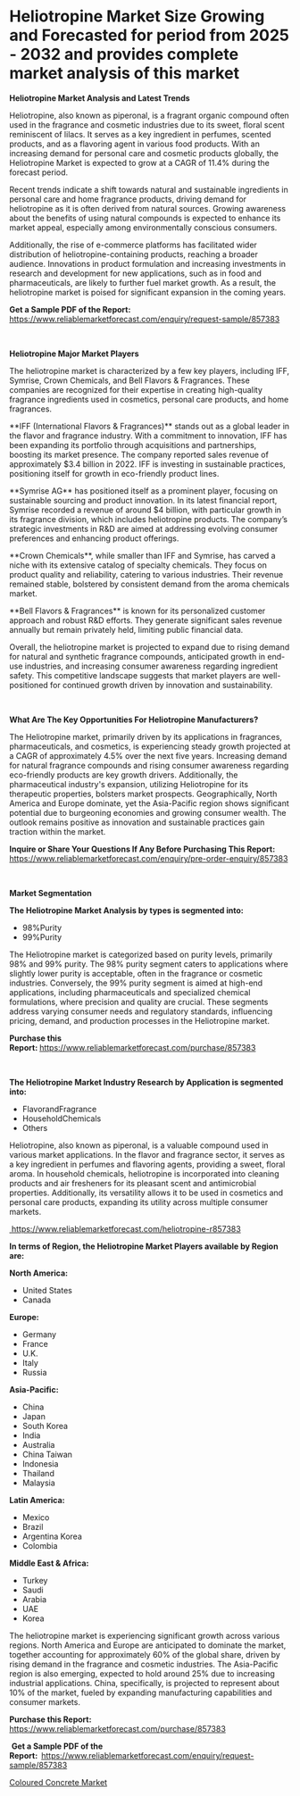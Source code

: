 <p><h1>Heliotropine Market Size Growing and Forecasted for period from 2025 - 2032 and provides complete market analysis of this market</h1></p><p><strong>Heliotropine Market Analysis and Latest Trends</strong></p>
<p><p>Heliotropine, also known as piperonal, is a fragrant organic compound often used in the fragrance and cosmetic industries due to its sweet, floral scent reminiscent of lilacs. It serves as a key ingredient in perfumes, scented products, and as a flavoring agent in various food products. With an increasing demand for personal care and cosmetic products globally, the Heliotropine Market is expected to grow at a CAGR of 11.4% during the forecast period.</p><p>Recent trends indicate a shift towards natural and sustainable ingredients in personal care and home fragrance products, driving demand for heliotropine as it is often derived from natural sources. Growing awareness about the benefits of using natural compounds is expected to enhance its market appeal, especially among environmentally conscious consumers. </p><p>Additionally, the rise of e-commerce platforms has facilitated wider distribution of heliotropine-containing products, reaching a broader audience. Innovations in product formulation and increasing investments in research and development for new applications, such as in food and pharmaceuticals, are likely to further fuel market growth. As a result, the heliotropine market is poised for significant expansion in the coming years.</p></p>
<p><strong>Get a Sample PDF of the Report:&nbsp;</strong> <a href="https://www.reliablemarketforecast.com/enquiry/request-sample/857383?utm_campaign=2932&utm_medium=2&utm_source=Github&utm_content=ia&utm_term=31032025&utm_id=heliotropine">https://www.reliablemarketforecast.com/enquiry/request-sample/857383</a></p>
<p>&nbsp;</p>
<p><strong>Heliotropine Major Market Players</strong></p>
<p><p>The heliotropine market is characterized by a few key players, including IFF, Symrise, Crown Chemicals, and Bell Flavors & Fragrances. These companies are recognized for their expertise in creating high-quality fragrance ingredients used in cosmetics, personal care products, and home fragrances.</p><p>**IFF (International Flavors & Fragrances)** stands out as a global leader in the flavor and fragrance industry. With a commitment to innovation, IFF has been expanding its portfolio through acquisitions and partnerships, boosting its market presence. The company reported sales revenue of approximately $3.4 billion in 2022. IFF is investing in sustainable practices, positioning itself for growth in eco-friendly product lines.</p><p>**Symrise AG** has positioned itself as a prominent player, focusing on sustainable sourcing and product innovation. In its latest financial report, Symrise recorded a revenue of around $4 billion, with particular growth in its fragrance division, which includes heliotropine products. The company’s strategic investments in R&D are aimed at addressing evolving consumer preferences and enhancing product offerings.</p><p>**Crown Chemicals**, while smaller than IFF and Symrise, has carved a niche with its extensive catalog of specialty chemicals. They focus on product quality and reliability, catering to various industries. Their revenue remained stable, bolstered by consistent demand from the aroma chemicals market.</p><p>**Bell Flavors & Fragrances** is known for its personalized customer approach and robust R&D efforts. They generate significant sales revenue annually but remain privately held, limiting public financial data.</p><p>Overall, the heliotropine market is projected to expand due to rising demand for natural and synthetic fragrance compounds, anticipated growth in end-use industries, and increasing consumer awareness regarding ingredient safety. This competitive landscape suggests that market players are well-positioned for continued growth driven by innovation and sustainability.</p></p>
<p>&nbsp;</p>
<p><strong>What Are The Key Opportunities For Heliotropine Manufacturers?</strong></p>
<p><p>The Heliotropine market, primarily driven by its applications in fragrances, pharmaceuticals, and cosmetics, is experiencing steady growth projected at a CAGR of approximately 4.5% over the next five years. Increasing demand for natural fragrance compounds and rising consumer awareness regarding eco-friendly products are key growth drivers. Additionally, the pharmaceutical industry's expansion, utilizing Heliotropine for its therapeutic properties, bolsters market prospects. Geographically, North America and Europe dominate, yet the Asia-Pacific region shows significant potential due to burgeoning economies and growing consumer wealth. The outlook remains positive as innovation and sustainable practices gain traction within the market.</p></p>
<p><strong>Inquire or Share Your Questions If Any Before Purchasing This Report:</strong> <a href="https://www.reliablemarketforecast.com/enquiry/pre-order-enquiry/857383?utm_campaign=2932&utm_medium=2&utm_source=Github&utm_content=ia&utm_term=31032025&utm_id=heliotropine">https://www.reliablemarketforecast.com/enquiry/pre-order-enquiry/857383</a></p>
<p>&nbsp;</p>
<p><strong>Market Segmentation</strong></p>
<p><strong>The Heliotropine Market Analysis by types is segmented into:</strong></p>
<p><ul><li>98%Purity</li><li>99%Purity</li></ul></p>
<p><p>The Heliotropine market is categorized based on purity levels, primarily 98% and 99% purity. The 98% purity segment caters to applications where slightly lower purity is acceptable, often in the fragrance or cosmetic industries. Conversely, the 99% purity segment is aimed at high-end applications, including pharmaceuticals and specialized chemical formulations, where precision and quality are crucial. These segments address varying consumer needs and regulatory standards, influencing pricing, demand, and production processes in the Heliotropine market.</p></p>
<p><strong>Purchase this Report:&nbsp;</strong><a href="https://www.reliablemarketforecast.com/purchase/857383?utm_campaign=2932&utm_medium=2&utm_source=Github&utm_content=ia&utm_term=31032025&utm_id=heliotropine">https://www.reliablemarketforecast.com/purchase/857383</a></p>
<p>&nbsp;</p>
<p><strong>The Heliotropine Market Industry Research by Application is segmented into:</strong></p>
<p><ul><li>FlavorandFragrance</li><li>HouseholdChemicals</li><li>Others</li></ul></p>
<p><p>Heliotropine, also known as piperonal, is a valuable compound used in various market applications. In the flavor and fragrance sector, it serves as a key ingredient in perfumes and flavoring agents, providing a sweet, floral aroma. In household chemicals, heliotropine is incorporated into cleaning products and air fresheners for its pleasant scent and antimicrobial properties. Additionally, its versatility allows it to be used in cosmetics and personal care products, expanding its utility across multiple consumer markets.</p></p>
<p><a href="https://www.reliablemarketforecast.com/heliotropine-r857383?utm_campaign=2932&utm_medium=2&utm_source=Github&utm_content=ia&utm_term=31032025&utm_id=heliotropine">&nbsp;https://www.reliablemarketforecast.com/heliotropine-r857383</a></p>
<p><strong>In terms of Region, the Heliotropine Market Players available by Region are:</strong></p>
<p>
    <p> <strong> North America: </strong>
        <ul>
            <li>United States</li>
            <li>Canada</li>
        </ul>
        </p> 
    <p> <strong> Europe: </strong>
        <ul>
            <li>Germany</li>
            <li>France</li>
            <li>U.K.</li>
            <li>Italy</li>
            <li>Russia</li>
        </ul>
        </p> 
    <p> <strong> Asia-Pacific: </strong>
        <ul>
            <li>China</li>
            <li>Japan</li>
            <li>South Korea</li>
            <li>India</li>
            <li>Australia</li>
            <li>China Taiwan</li>
            <li>Indonesia</li>
            <li>Thailand</li>
            <li>Malaysia</li>
        </ul>
        </p> 
    <p> <strong> Latin America: </strong>
        <ul>
            <li>Mexico</li>
            <li>Brazil</li>
            <li>Argentina Korea</li>
            <li>Colombia</li>
        </ul>
        </p> 
    <p> <strong> Middle East & Africa: </strong>
        <ul>
            <li>Turkey</li>
            <li>Saudi</li>
            <li>Arabia</li>
            <li>UAE</li>
            <li>Korea</li>
        </ul>
    </p>
    </p>
<p><p>The heliotropine market is experiencing significant growth across various regions. North America and Europe are anticipated to dominate the market, together accounting for approximately 60% of the global share, driven by rising demand in the fragrance and cosmetic industries. The Asia-Pacific region is also emerging, expected to hold around 25% due to increasing industrial applications. China, specifically, is projected to represent about 10% of the market, fueled by expanding manufacturing capabilities and consumer markets.</p></p>
<p><strong>Purchase this Report: </strong><a href="https://www.reliablemarketforecast.com/purchase/857383?utm_campaign=2932&utm_medium=2&utm_source=Github&utm_content=ia&utm_term=31032025&utm_id=heliotropine">https://www.reliablemarketforecast.com/purchase/857383</a></p>
<p>&nbsp;<strong>Get a Sample PDF of the Report:&nbsp;&nbsp;</strong><a href="https://www.reliablemarketforecast.com/enquiry/request-sample/857383?utm_campaign=2932&utm_medium=2&utm_source=Github&utm_content=ia&utm_term=31032025&utm_id=heliotropine">https://www.reliablemarketforecast.com/enquiry/request-sample/857383</a></p>
<p><strong></strong></p>
<p><p><a href="https://github.com/aidelndasse/Market-Research-Report-List-1/blob/main/coloured-concrete-market.md?utm_campaign=2932&utm_medium=2&utm_source=Github&utm_content=ia&utm_term=31032025&utm_id=heliotropine">Coloured Concrete Market</a></p></p>